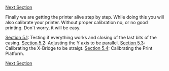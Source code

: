 [Next Section](https://github.com/laydrop/i3_Berlin/wiki/Section-6-Printing)

Finally we are getting the printer alive step by step. While doing this you will also calibrate your printer. Without proper calibration no, or no good printing. Don´t worry, it will be easy.

[Section 5.1](https://github.com/laydrop/i3_Berlin/wiki/Section-5.1-Testing-Functionality): Testing if everything works and closing of the last bits of the casing.
 [Section 5.2](https://github.com/laydrop/i3_Berlin/wiki/Section-5.2-Calibrating-the-Y-Axis): Adjusting the Y axis to be parallel.
 [Section 5.3](https://github.com/laydrop/i3_Berlin/wiki/Section-5.3-Calibrate-the-X-Axis): Calibrating the X-Bridge to be straigt.
 [Section 5.4](https://github.com/laydrop/i3_Berlin/wiki/Section-5.4-Calibrating-the-Print-Platform): Calibrating the Print Platform.

[Next Section](https://github.com/laydrop/i3_Berlin/wiki/Section-6-Printing)
